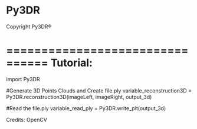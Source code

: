 # Py3DR
Copyright Py3DR®

================================
Tutorial:
================================

import Py3DR

#Generate 3D Points Clouds and Create file.ply
variable_reconstruction3D = Py3DR.reconstruction3D(imageLeft, imageRight, output_3d)

#Read the file.ply
variable_read_ply = Py3DR.write_plt(output_3d)





Credits: OpenCV
